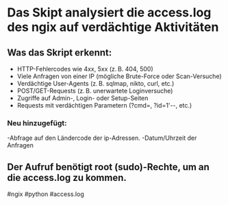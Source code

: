 # Das Skipt analysiert die access.log des ngix auf verdächtige Aktivitäten
## Was das Skript erkennt:
- HTTP-Fehlercodes wie 4xx, 5xx (z. B. 404, 500)
- Viele Anfragen von einer IP (mögliche Brute-Force oder Scan-Versuche)
- Verdächtige User-Agents (z. B. sqlmap, nikto, curl, etc.)
- POST/GET-Requests (z. B. unerwartete Loginversuche)
- Zugriffe auf Admin-, Login- oder Setup-Seiten
- Requests mit verdächtigen Parametern (?cmd=, ?id=1'--, etc.)
### Neu hinzugefügt: 
-Abfrage auf den Ländercode der ip-Adressen.
-Datum/Uhrzeit der Anfragen

## Der Aufruf benötigt root (sudo)-Rechte, um an die access.log zu kommen.
#ngix #python #access.log
